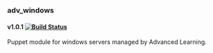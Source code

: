 ### adv_windows
#### v1.0.1 [![Build Status](https://travis-ci.org/AdvancedLearning/puppet-adv_windows.svg?branch=master)](https://travis-ci.org/AdvancedLearning/puppet-adv_windows)

Puppet module for windows servers managed by Advanced Learning.